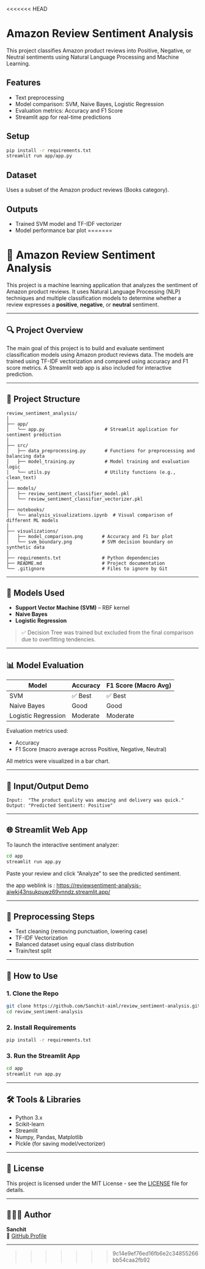 <<<<<<< HEAD
# Amazon Review Sentiment Analysis

This project classifies Amazon product reviews into Positive, Negative, or Neutral sentiments using Natural Language Processing and Machine Learning.

## Features
- Text preprocessing
- Model comparison: SVM, Naive Bayes, Logistic Regression
- Evaluation metrics: Accuracy and F1 Score
- Streamlit app for real-time predictions

## Setup

```bash
pip install -r requirements.txt
streamlit run app/app.py
```

## Dataset
Uses a subset of the Amazon product reviews (Books category).

## Outputs
- Trained SVM model and TF-IDF vectorizer
- Model performance bar plot
=======
# 📘 Amazon Review Sentiment Analysis

This project is a machine learning application that analyzes the sentiment of Amazon product reviews. It uses Natural Language Processing (NLP) techniques and multiple classification models to determine whether a review expresses a **positive**, **negative**, or **neutral** sentiment.

---

## 🔍 Project Overview

The main goal of this project is to build and evaluate sentiment classification models using Amazon product reviews data. The models are trained using TF-IDF vectorization and compared using accuracy and F1 score metrics. A Streamlit web app is also included for interactive prediction.

---

## 📂 Project Structure

```
review_sentiment_analysis/
│
├── app/
│   └── app.py                      # Streamlit application for sentiment prediction
│
├── src/
│   ├── data_preprocessing.py       # Functions for preprocessing and balancing data
│   ├── model_training.py           # Model training and evaluation logic
│   └── utils.py                    # Utility functions (e.g., clean_text)
│
├── models/
│   ├── review_sentiment_classifier_model.pkl
│   └── review_sentiment_classifier_vectorizer.pkl
│
├── notebooks/
│   └── analysis_visualizations.ipynb  # Visual comparison of different ML models
│
├── visualizations/
│   ├── model_comparison.png       # Accuracy and F1 bar plot
│   └── svm_boundary.png           # SVM decision boundary on synthetic data
│
├── requirements.txt               # Python dependencies
├── README.md                      # Project documentation
└── .gitignore                     # Files to ignore by Git
```

---

## 🧠 Models Used

- **Support Vector Machine (SVM)** – RBF kernel
- **Naive Bayes**
- **Logistic Regression**

> ✅ Decision Tree was trained but excluded from the final comparison due to overfitting tendencies.

---

## 📊 Model Evaluation

| Model              | Accuracy | F1 Score (Macro Avg) |
|-------------------|----------|----------------------|
| SVM               | ✅ Best  | ✅ Best              |
| Naive Bayes       | Good     | Good                 |
| Logistic Regression | Moderate | Moderate           |

Evaluation metrics used:
- Accuracy
- F1 Score (macro average across Positive, Negative, Neutral)

All metrics were visualized in a bar chart.

---

## 🧪 Input/Output Demo

```
Input:  "The product quality was amazing and delivery was quick."
Output: "Predicted Sentiment: Positive"
```

---

## 🌐 Streamlit Web App

To launch the interactive sentiment analyzer:

```bash
cd app
streamlit run app.py
```

Paste your review and click “Analyze” to see the predicted sentiment.


the app weblink is : https://reviewsentiment-analysis-aiwkj43nsukpuwz69vnndz.streamlit.app/

---

## 🧹 Preprocessing Steps

- Text cleaning (removing punctuation, lowering case)
- TF-IDF Vectorization
- Balanced dataset using equal class distribution
- Train/test split

---

## 📂 How to Use

### 1. Clone the Repo

```bash
git clone https://github.com/Sanchit-aiml/review_sentiment-analysis.git
cd review_sentiment-analysis
```

### 2. Install Requirements

```bash
pip install -r requirements.txt
```

### 3. Run the Streamlit App

```bash
cd app
streamlit run app.py
```

---

## 🛠 Tools & Libraries

- Python 3.x
- Scikit-learn
- Streamlit
- Numpy, Pandas, Matplotlib
- Pickle (for saving model/vectorizer)

---

## 📜 License

This project is licensed under the MIT License - see the [LICENSE](LICENSE) file for details.

---

## 🤛🏼‍♂️ Author

**Sanchit**  
🔗 [GitHub Profile](https://github.com/Sanchit-aiml)

---





>>>>>>> 9c14e9ef76ed16fb6e2c34855266bb54caa2fb92
